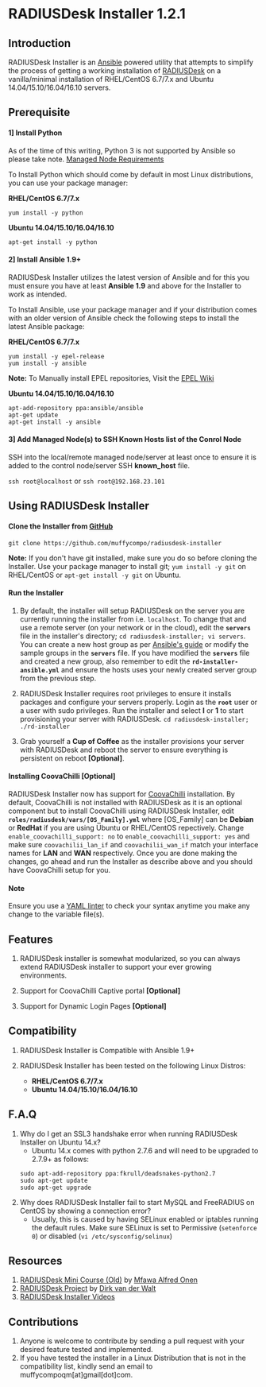 RADIUSDesk Installer 1.2.1
===========================
## Introduction
RADIUSDesk Installer is an [Ansible](http://www.ansible.com) powered utility that attempts to simplify the process of getting a working installation of [RADIUSDesk](http://www.radiusdesk.com) on a vanilla/minimal installation of RHEL/CentOS 6.7/7.x and Ubuntu 14.04/15.10/16.04/16.10 servers.

## Prerequisite
#### 1] Install Python
As of the time of this writing, Python 3 is not supported by Ansible so please take note. [Managed Node Requirements](http://docs.ansible.com/ansible/intro_installation.html#managed-node-requirements)

To Install Python which should come by default in most Linux distributions, you can use your package manager:

**RHEL/CentOS 6.7/7.x**

`yum install -y python`

**Ubuntu 14.04/15.10/16.04/16.10**

`apt-get install -y python`

#### 2] Install Ansible 1.9+
RADIUSDesk Installer utilizes the latest version of Ansible and for this you must ensure you have at least **Ansible 1.9** and above for the Installer to work as intended.

To Install Ansible, use your package manager and if your distribution comes with an older version of Ansible check the following steps to install the latest Ansible package:

**RHEL/CentOS 6.7/7.x**

```
yum install -y epel-release
yum install -y ansible
```

**Note:** To Manually install EPEL repositories, Visit the [EPEL Wiki](https://fedoraproject.org/wiki/EPEL) 

**Ubuntu 14.04/15.10/16.04/16.10**

```
apt-add-repository ppa:ansible/ansible
apt-get update
apt-get install -y ansible
```

#### 3] Add Managed Node(s) to SSH Known Hosts list of the Conrol Node
SSH into the local/remote managed node/server at least once to ensure it is added to the control node/server SSH **known_host** file.

`ssh root@localhost` or `ssh root@192.168.23.101`

## Using RADIUSDesk Installer
#### Clone the Installer from [GitHub](https://github.com/muffycompo/radiusdesk-installer)

`git clone https://github.com/muffycompo/radiusdesk-installer`

**Note:** If you don't have git installed, make sure you do so before cloning the Installer. Use your package manager to install git; `yum install -y git` on RHEL/CentOS or `apt-get install -y git` on Ubuntu.

#### Run the Installer
1.	By default, the installer will setup RADIUSDesk on the server you are currently running the installer from i.e. `localhost`. To change that and use a remote server (on your network or in the cloud), edit the **`servers`** file in the installer's directory; `cd radiusdesk-installer; vi servers`. You can create a new host group as per [Ansible's guide](http://docs.ansible.com/ansible/intro_inventory.html#hosts-and-groups) or modify the sample groups in the **`servers`** file. If you have modified the **`servers`** file and created a new group, also remember to edit the **`rd-installer-ansible.yml`** and ensure the hosts uses your newly created server group from the previous step.

2.	RADIUSDesk Installer requires root privileges to ensure it installs packages and configure your servers properly. Login as the **`root`** user or a user with sudo privileges. Run the installer and select **I** or **1** to start provisioning your server with RADIUSDesk.
`cd radiusdesk-installer; ./rd-installer`

3. Grab yourself a **Cup of Coffee** as the installer provisions your server with RADIUSDesk and reboot the server to ensure everything is persistent on reboot **[Optional]**.

#### Installing CoovaChilli [Optional]
RADIUSDesk Installer now has support for [CoovaChilli](https://coova.github.io/) installation. By default, CoovaChilli is not installed with RADIUSDesk as it is an optional component but to install CoovaChilli using RADIUSDesk Installer, edit **`roles/radiusdesk/vars/[OS_Family].yml`** where [OS_Family] can be **Debian** or **RedHat** if you are using Ubuntu or RHEL/CentOS repectively. Change `enable_coovachilli_support: no` to `enable_coovachilli_support: yes` and make sure `coovachilii_lan_if` and `coovachilii_wan_if` match your interface names for **LAN** and **WAN** respectively. Once you are done making the changes, go ahead and run the Installer as describe above and you should have CoovaChilli setup for you.

#### Note
Ensure you use a [YAML linter](http://www.yamllint.com/) to check your syntax anytime you make any change to the variable file(s).

## Features
1. RADIUSDesk installer is somewhat modularized, so you can always extend RADIUSDesk installer to support your ever growing environments.

2. Support for CoovaChilli Captive portal **[Optional]**

3. Support for Dynamic Login Pages **[Optional]**

## Compatibility
1.	RADIUSDesk Installer is Compatible with Ansible 1.9+
2.	RADIUSDesk Installer has been tested on the following Linux Distros:
	
    - **RHEL/CentOS 6.7/7.x**
    - **Ubuntu 14.04/15.10/16.04/16.10**    

## F.A.Q
1. Why do I get an SSL3 handshake error when running RADIUSDesk Installer on Ubuntu 14.x?
    - Ubuntu 14.x comes with python 2.7.6 and will need to be upgraded to 2.7.9+ as follows:
    ```
    sudo apt-add-repository ppa:fkrull/deadsnakes-python2.7
    sudo apt-get update
    sudo apt-get upgrade
    ```
2. Why does RADIUSDesk Installer fail to start MySQL and FreeRADIUS on CentOS by showing a connection error?
    - Usually, this is caused by having SELinux enabled or iptables running the default rules. Make sure SELinux is set to Permissive (`setenforce 0`) or disabled (`vi /etc/sysconfig/selinux`)

## Resources
1. [RADIUSDesk Mini Course (Old)](http://www.maomuffy.com/introduction-to-radiusdesk-with-rhelcentos-6-x-mini-course/) by [Mfawa Alfred Onen](http://maomuffy.com)
2. [RADIUSDesk Project](http://www.radiusdesk.com) by [Dirk van der Walt](http://www.linkedin.com/pub/dirk-van-der-walt/11/b64/79a)
3. [RADIUSDesk Installer Videos](http://www.maomuffy.com/radiusdesk-installer-project/)

## Contributions
1. Anyone is welcome to contribute by sending a pull request with your desired feature tested and implemented.
2. If you have tested the installer in a Linux Distribution that is not in the compatibility list, kindly send an email to muffycompoqm[at]gmail[dot]com.